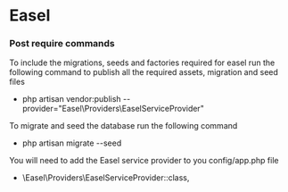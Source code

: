 # Easel

### Post require commands
To include the migrations, seeds and factories required for easel run the following command to publish all the required assets, migration and seed files
- php artisan vendor:publish --provider="Easel\Providers\EaselServiceProvider"
 
To migrate and seed the database run the following command
- php artisan migrate --seed
 
You will need to add the Easel service provider to you config/app.php file
- \Easel\Providers\EaselServiceProvider::class,